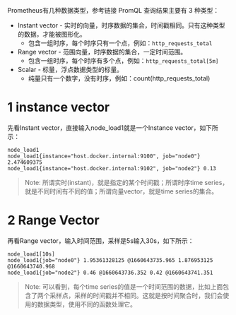 
Prometheus有几种数据类型，参考链接
PromQL 查询结果主要有 3 种类型：
- Instant vector - 实时的向量，时序数据的集合，时间戳相同。只有这种类型的数据，才能被图形化。
    - 包含一组时序，每个时序只有一个点，例如：`http_requests_total`
- Range vector - 范围向量，时序数据的集合，一定时间范围。
    - 包含一组时序，每个时序有多个点，例如：`http_requests_total[5m]`
- Scalar - 标量，浮点数据类型的标量。
    - 纯量只有一个数字，没有时序，例如：count(http_requests_total)


# 1 instance vector

先看Instant vector，直接输入node_load1就是一个Instance vector，如下所示：

```
node_load1
node_load1{instance="host.docker.internal:9100", job="node0"} 2.474609375
node_load1{instance="host.docker.internal:9102", job="node2"} 0.13
```


> Note: 所谓实时(instant)，就是指定的某个时间戳；所谓时序time series，就是不同时间有不同的值；所谓向量vector，就是time series的集合。


# 2 Range Vector 

再看Range vector，输入时间范围，采样是5s输入30s，如下所示：

```
node_load1[10s]
node_load1{job="node0"} 1.95361328125 @1660643735.965 1.876953125 @1660643740.968
node_load1{job="node2"} 0.46 @1660643736.352 0.42 @1660643741.351
```


> Note: 可以看到，每个time series的值是一个时间范围的数据，比如上面包含了两个采样点，采样的时间戳并不相同。这就是按时间聚合时，我们会使用的数据类型，使用不同的函数处理它。












